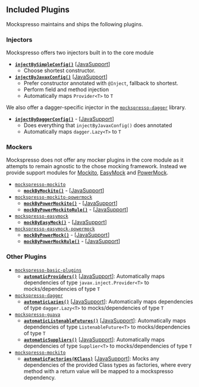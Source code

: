 ## Included Plugins

Mockspresso maintains and ships the following plugins.

### Injectors
Mockspresso offers two injectors built in to the core module
- [**`injectBySimpleConfig()`**](javadocs/mockspresso-basic-plugins/mockspresso-basic-plugins/com.episode6.hackit.mockspresso.basic.plugin/com.episode6.hackit.mockspresso.-mockspresso.-builder/inject-by-simple-config.html) [[JavaSupport](javadocs/mockspresso-basic-plugins/mockspresso-basic-plugins/com.episode6.hackit.mockspresso.basic.plugin/-mockspresso-basic-plugins-java-support/inject-by-simple-config.html)]
  - Choose shortest constructor.
- [**`injectByJavaxConfig()`**](javadocs/mockspresso-basic-plugins/mockspresso-basic-plugins/com.episode6.hackit.mockspresso.basic.plugin/com.episode6.hackit.mockspresso.-mockspresso.-builder/inject-by-javax-config.html) [[JavaSupport](javadocs/mockspresso-basic-plugins/mockspresso-basic-plugins/com.episode6.hackit.mockspresso.basic.plugin/-mockspresso-basic-plugins-java-support/inject-by-javax-config.html)]
  - Prefer constructor annotated with `@Inject`, fallback to shortest.
  - Perform field and method injection
  - Automatically maps `Provider<T>` to `T`

We also offer a dagger-specific injector in the [`mockspresso-dagger`](javadocs/mockspresso-dagger/mockspresso-dagger/index.html) library.
- [**`injectByDaggerConfig()`**](javadocs/mockspresso-dagger/mockspresso-dagger/com.episode6.hackit.mockspresso.dagger/com.episode6.hackit.mockspresso.-mockspresso.-builder/inject-by-dagger-config.html) - [[JavaSupport](javadocs/mockspresso-dagger/mockspresso-dagger/com.episode6.hackit.mockspresso.dagger/-mockspresso-dagger-plugins-java-support/inject-by-dagger-config.html)]
  - Does everything that `injectByJavaxConfig()` does annotated
  - Automatically maps `dagger.Lazy<T>` to `T`

### Mockers
Mockspresso does not offer any mocker plugins in the core module as it attempts to remain agnostic to the chose mocking framework. Instead we provide support modules for [Mockito](https://site.mockito.org/), [EasyMock](https://easymock.org/) and [PowerMock](https://powermock.github.io/).

 - [`mockspresso-mockito`](javadocs/mockspresso-mockito/mockspresso-mockito/com.episode6.hackit.mockspresso.mockito/com.episode6.hackit.mockspresso.-mockspresso.-builder/index.html)
   - [**`mockByMockito()`**](javadocs/mockspresso-mockito/mockspresso-mockito/com.episode6.hackit.mockspresso.mockito/com.episode6.hackit.mockspresso.-mockspresso.-builder/mock-by-mockito.html) - [[JavaSupport](javadocs/mockspresso-mockito/mockspresso-mockito/com.episode6.hackit.mockspresso.mockito/-mockspresso-mockito-plugins-java-support/mock-by-mockito.html)]
 - [`mockspresso-mockito-powermock`](javadocs/mockspresso-mockito-powermock/mockspresso-mockito-powermock/com.episode6.hackit.mockspresso.mockito.powermock/com.episode6.hackit.mockspresso.-mockspresso.-builder/index.html)
   - [**`mockByPowerMockito()`**](javadocs/mockspresso-mockito-powermock/mockspresso-mockito-powermock/com.episode6.hackit.mockspresso.mockito.powermock/com.episode6.hackit.mockspresso.-mockspresso.-builder/mock-by-power-mockito.html) - [[JavaSupport](javadocs/mockspresso-mockito-powermock/mockspresso-mockito-powermock/com.episode6.hackit.mockspresso.mockito.powermock/-mockspresso-power-mockito-plugins-java-support/mock-by-power-mockito.html)]
   - [**`mockByPowerMockitoRule()`**](javadocs/mockspresso-mockito-powermock/mockspresso-mockito-powermock/com.episode6.hackit.mockspresso.mockito.powermock/com.episode6.hackit.mockspresso.-mockspresso.-builder/mock-by-power-mockito-rule.html) - [[JavaSupport](javadocs/mockspresso-mockito-powermock/mockspresso-mockito-powermock/com.episode6.hackit.mockspresso.mockito.powermock/-mockspresso-power-mockito-plugins-java-support/mock-by-power-mockito-rule.html)]
 - [`mockspresso-easymock`](javadocs/mockspresso-easymock/mockspresso-easymock/com.episode6.hackit.mockspresso.easymock/com.episode6.hackit.mockspresso.-mockspresso.-builder/index.html)
   - [**`mockByEasyMock()`**](javadocs/mockspresso-easymock/mockspresso-easymock/com.episode6.hackit.mockspresso.easymock/com.episode6.hackit.mockspresso.-mockspresso.-builder/mock-by-easy-mock.html) - [[JavaSupport](javadocs/mockspresso-easymock/mockspresso-easymock/com.episode6.hackit.mockspresso.easymock/-mockspresso-easy-mock-plugins-java-support/mock-by-easy-mock.html)]
 - [`mockspresso-easymock-powermock`](javadocs/mockspresso-easymock-powermock/mockspresso-easymock-powermock/com.episode6.hackit.mockspresso.easymock.powermock/com.episode6.hackit.mockspresso.-mockspresso.-builder/index.html)
   - [**`mockByPowerMock()`**](javadocs/mockspresso-easymock-powermock/mockspresso-easymock-powermock/com.episode6.hackit.mockspresso.easymock.powermock/com.episode6.hackit.mockspresso.-mockspresso.-builder/mock-by-power-mock.html) - [[JavaSupport](javadocs/mockspresso-easymock-powermock/mockspresso-easymock-powermock/com.episode6.hackit.mockspresso.easymock.powermock/-mockspresso-easy-power-mock-plugins-java-support/mock-by-power-mock.html)]
   - [**`mockByPowerMockRule()`**](javadocs/mockspresso-easymock-powermock/mockspresso-easymock-powermock/com.episode6.hackit.mockspresso.easymock.powermock/com.episode6.hackit.mockspresso.-mockspresso.-builder/mock-by-power-mock-rule.html) - [[JavaSupport](javadocs/mockspresso-easymock-powermock/mockspresso-easymock-powermock/com.episode6.hackit.mockspresso.easymock.powermock/-mockspresso-easy-power-mock-plugins-java-support/mock-by-power-mock-rule.html)]

### Other Plugins
 - [`mockspresso-basic-plugins`](javadocs/mockspresso-basic-plugins/mockspresso-basic-plugins/com.episode6.hackit.mockspresso.basic.plugin/com.episode6.hackit.mockspresso.-mockspresso.-builder/index.html)
   - [**`automaticProviders()`**](javadocs/mockspresso-basic-plugins/mockspresso-basic-plugins/com.episode6.hackit.mockspresso.basic.plugin/com.episode6.hackit.mockspresso.-mockspresso.-builder/automatic-providers.html) [[JavaSupport](javadocs/mockspresso-basic-plugins/mockspresso-basic-plugins/com.episode6.hackit.mockspresso.basic.plugin/-mockspresso-basic-plugins-java-support/automatic-providers.html)]: Automatically maps dependencies of type `javax.inject.Provider<T>` to mocks/dependencies of type `T`
 - [`mockspresso-dagger`](javadocs/mockspresso-dagger/mockspresso-dagger/com.episode6.hackit.mockspresso.dagger/com.episode6.hackit.mockspresso.-mockspresso.-builder/index.html)
   - [**`automaticLazies()`**](javadocs/mockspresso-dagger/mockspresso-dagger/com.episode6.hackit.mockspresso.dagger/com.episode6.hackit.mockspresso.-mockspresso.-builder/automatic-lazies.html) [[JavaSupport](javadocs/mockspresso-dagger/mockspresso-dagger/com.episode6.hackit.mockspresso.dagger/-mockspresso-dagger-plugins-java-support/automatic-lazies.html)]: Automatically maps dependencies of type `dagger.Lazy<T>` to mocks/dependencies of type `T`
 - [`mockspresso-guava`](javadocs/mockspresso-guava/mockspresso-guava/com.episode6.hackit.mockspresso.guava/com.episode6.hackit.mockspresso.-mockspresso.-builder/index.html)
   - [**`automaticListenableFutures()`**](javadocs/mockspresso-guava/mockspresso-guava/com.episode6.hackit.mockspresso.guava/com.episode6.hackit.mockspresso.-mockspresso.-builder/automatic-listenable-futures.html) [[JavaSupport](javadocs/mockspresso-guava/mockspresso-guava/com.episode6.hackit.mockspresso.guava/-mockspresso-guava-plugins-java-support/automatic-listenable-futures.html)]: Automatically maps dependencies of type `ListenableFuture<T>` to mocks/dependencies of type `T`
   - [**`automaticSuppliers()`**](javadocs/mockspresso-guava/mockspresso-guava/com.episode6.hackit.mockspresso.guava/com.episode6.hackit.mockspresso.-mockspresso.-builder/automatic-suppliers.html) [[JavaSupport](javadocs/mockspresso-guava/mockspresso-guava/com.episode6.hackit.mockspresso.guava/-mockspresso-guava-plugins-java-support/automatic-suppliers.html)]: Automatically maps dependencies of type `Supplier<T>` to mocks/dependencies of type `T`
 - [`mockspresso-mockito`](javadocs/mockspresso-mockito/mockspresso-mockito/com.episode6.hackit.mockspresso.mockito/com.episode6.hackit.mockspresso.-mockspresso.-builder/index.html)
   - [**`automaticFactories(KClass)`**](javadocs/mockspresso-mockito/mockspresso-mockito/com.episode6.hackit.mockspresso.mockito/com.episode6.hackit.mockspresso.-mockspresso.-builder/automatic-factories.html) [[JavaSupport](javadocs/mockspresso-mockito/mockspresso-mockito/com.episode6.hackit.mockspresso.mockito/-mockspresso-mockito-plugins-java-support/automatic-factories.html)]: Mocks any dependencies of the provided Class types as factories, where every method with a return value will be mapped to a mockspresso dependency.

